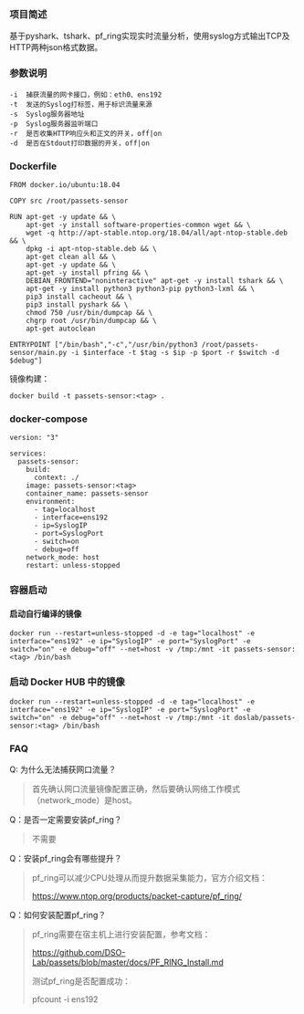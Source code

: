 ### 项目简述

基于pyshark、tshark、pf_ring实现实时流量分析，使用syslog方式输出TCP及HTTP两种json格式数据。

### 参数说明

```
-i  捕获流量的网卡接口，例如：eth0、ens192
-t  发送的Syslog打标签，用于标识流量来源
-s  Syslog服务器地址
-p  Syslog服务器监听端口
-r  是否收集HTTP响应头和正文的开关，off|on
-d  是否在Stdout打印数据的开关，off|on
```

### Dockerfile

```
FROM docker.io/ubuntu:18.04

COPY src /root/passets-sensor

RUN	apt-get -y update && \
	apt-get -y install software-properties-common wget && \
	wget -q http://apt-stable.ntop.org/18.04/all/apt-ntop-stable.deb && \
	dpkg -i apt-ntop-stable.deb && \
	apt-get clean all && \
	apt-get -y update && \
	apt-get -y install pfring && \
	DEBIAN_FRONTEND="noninteractive" apt-get -y install tshark && \
	apt-get -y install python3 python3-pip python3-lxml && \
	pip3 install cacheout && \
	pip3 install pyshark && \
	chmod 750 /usr/bin/dumpcap && \
	chgrp root /usr/bin/dumpcap && \
	apt-get autoclean

ENTRYPOINT ["/bin/bash","-c","/usr/bin/python3 /root/passets-sensor/main.py -i $interface -t $tag -s $ip -p $port -r $switch -d $debug"]
```

镜像构建：

```
docker build -t passets-sensor:<tag> .
```

### docker-compose

```
version: "3"

services:
  passets-sensor:
    build:
      context: ./
    image: passets-sensor:<tag>
    container_name: passets-sensor
    environment:
      - tag=localhost
      - interface=ens192
      - ip=SyslogIP
      - port=SyslogPort
      - switch=on
      - debug=off
    network_mode: host
    restart: unless-stopped
```

### 容器启动

#### 启动自行编译的镜像
```
docker run --restart=unless-stopped -d -e tag="localhost" -e interface="ens192" -e ip="SyslogIP" -e port="SyslogPort" -e switch="on" -e debug="off" --net=host -v /tmp:/mnt -it passets-sensor:<tag> /bin/bash
```

### 启动 Docker HUB 中的镜像
```
docker run --restart=unless-stopped -d -e tag="localhost" -e interface="ens192" -e ip="SyslogIP" -e port="SyslogPort" -e switch="on" -e debug="off" --net=host -v /tmp:/mnt -it doslab/passets-sensor:<tag> /bin/bash
```

### FAQ

Q: 为什么无法捕获网口流量？

> 首先确认网口流量镜像配置正确，然后要确认网络工作模式（network_mode）是host。

Q：是否一定需要安装pf_ring？

> 不需要

Q：安装pf_ring会有哪些提升？

> pf_ring可以减少CPU处理从而提升数据采集能力，官方介绍文档：
>
> <https://www.ntop.org/products/packet-capture/pf_ring/>

Q：如何安装配置pf_ring？

> pf_ring需要在宿主机上进行安装配置，参考文档：
>
>  https://github.com/DSO-Lab/passets/blob/master/docs/PF_RING_Install.md 
>
> 测试pf_ring是否配置成功：
>
> pfcount -i ens192

